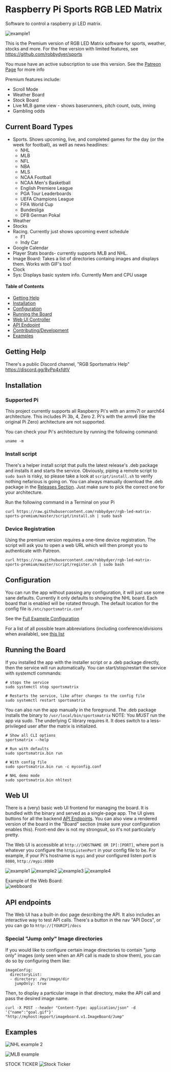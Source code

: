 # Raspberry Pi Sports RGB LED Matrix

Software to control a raspberry pi LED matrix.

![example1](assets/mlb_live1.jpg)

This is the Premium version of RGB LED Matrix software for sports, weather, stocks and more. For the free version with limited features, see https://github.com/robbydyer/sports

You muse have an active subscription to use this version. See the [Patreon Page](https://patreon.com/RGBLEDMatrixTickerSoftware) for more info

Premium features include:

- Scroll Mode
- Weather Board
- Stock Board
- Live MLB game view - shows baserunners, pitch count, outs, inning
- Gambling odds

## Current Board Types

- Sports. Shows upcoming, live, and completed games for the day (or the week for football), as well as news headlines:
  - NHL
  - MLB
  - NFL
  - NBA
  - MLS
  - NCAA Football
  - NCAA Men's Basketball
  - English Premiere League
  - PGA Tour Leaderboards
  - UEFA Champions League
  - FIFA World Cup
  - Bundesliga
  - DFB German Pokal
- Weather
- Stocks
- Racing. Currently just shows upcoming event schedule
  - F1
  - Indy Car
- Google Calendar
- Player Stats boards- currently supports MLB and NHL.
- Image Board: Takes a list of directories containg images and displays them. Works with GIF's too!
- Clock
- Sys: Displays basic system info. Currently Mem and CPU usage

#### Table of Contents

- [Getting Help](#getting-help)<br>
- [Installation](#installation)<br>
- [Configuration](#configuration)<br>
- [Running the Board](#running-the-board)<br>
- [Web UI Controller](#web-ui)<br>
- [API Endpoint](#api-endpoints)<br>
- [Contributing/Development](#contributing)<br>
- [Examples](#examples)<br>

## Getting Help

There's a public Discord channel, "RGB Sportsmatrix Help" <https://discord.gg/8vPp4xfdtV>

## Installation

### Supported Pi

This project currently supports all Raspberry Pi's with an armv7l or aarch64 architecture. This includes Pi 3b, 4, Zero 2. Pi's with the armv6 (like the original Pi Zero) architecture are not supported.

You can check your Pi's architecture by running the following command:

```shell
uname -m
```

### Install script

There's a helper install script that pulls the latest release's .deb package and installs it and starts the service. Obviously, piping a
remote script to `sudo bash` is risky, so please take a look at `script/install.sh` to verify nothing nefarious is going on. You can always manually download the .deb package in the [Releases Section](https://github.com/robbydyer/sports/releases/latest). Just make sure to pick the correct one for your architecture.

Run the following command in a Terminal on your Pi

```shell
curl https://raw.githubusercontent.com/robbydyer/rgb-led-matrix-sports-premium/master/script/install.sh | sudo bash
```

### Device Registration

Using the premium version requires a one-time device registration. The script will ask you to open a web URL which will then prompt you to authenticate with Patreon.

```shell
curl https://raw.githubusercontent.com/robbydyer/rgb-led-matrix-sports-premium/master/script/register.sh | sudo bash
```

## Configuration

You can run the app without passing any configuration, it will just use some sane defaults. Currently it only defaults to showing the NHL board. Each board that is enabled will be rotated through. The default location for the config file is `/etc/sportsmatrix.conf`

See the [Full Example Configuration](sportsmatrix.conf.example)<br>

For a list of all possible team abbreviations (including conference/divisions when available), see [this list](all_team_abbreviations.txt)<br>

## Running the Board

If you installed the app with the installer script or a .deb package directly, then the service will run automatically. You can start/stop/restart the service with systemctl commands:

```shell
# stops the service
sudo systemctl stop sportsmatrix

# Restarts the service, like after changes to the config file
sudo systemctl restart sportsmatrix
```

You can also run the app manually in the foreground. The .deb package installs the binary to `/usr/local/bin/sportsmatrix`
NOTE: You *MUST* run the app via sudo. The underlying C library requires it. It does switch to a less-privileged user after the matrix is initialized.

```shell
# Show all CLI options
sportsmatrix --help

# Run with defaults
sudo sportsmatrix.bin run

# With config file
sudo sportsmatrix.bin run -c myconfig.conf

# NHL demo mode
sudo sportsmatrix.bin nhltest
```

## Web UI

There is a (very) basic web UI frontend for managing the board. It is bundled with the binary and served as a single-page app. The UI gives buttons for all the backend [API Endpoints](#api-endpoints). You can also view a rendered version of the board in the "Board" section (make sure your configuration enables this). Front-end dev is not my strongsuit, so it's not particularly pretty.

The Web UI is accessible at `http://[HOSTNAME OR IP]:[PORT]`, where port is whatever you configure the `httpListenPort` in your config file to be. For example, if your Pi's hostname is `mypi` and your configured listen port is `8080`, `http://mypi:8080`

![example1](assets/images/ui4.png) ![example2](assets/images/ui3.png) ![example3](assets/images/ui2.png) ![example4](assets/images/ui1.png)

Example of the Web Board:<br>
![webboard](assets/images/tv_nhl.jpg)

## API endpoints

The Web UI has a built-in doc page describing the API. It also includes an interactive way to test API calls. There's a
button in the nav "API Docs", or you can go to `http://[YOURIP]/docs`

### Special "Jump only" Image directories

If you would like to configure certain image directories to contain "jump only" images (only seen when an API call is made to show them), you can
do so by configuring them like:

```
imageConfig:
  directoryList:
  - directory: /my/image/dir
    jumpOnly: true
```

Then, to display a particular image in that directory, make the API call and pass the desired image name.

```
curl -X POST --header "Content-Type: application/json" -d '{"name":"goal.gif"}' "http://myhost:myport/imageboard.v1.ImageBoard/Jump"
```

## Examples

![NHL example 2](assets/mlb_final1.jpg)

![MLB example](assets/stock1.jpg)

STOCK TICKER
![Stock Ticker](assets/weather1.jpg)

